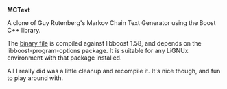 **MCText**

A clone of Guy Rutenberg's Markov Chain Text Generator using the Boost C++ library.

The [binary file](https://github.com/bongochong/mctext-0.2/raw/master/binary/mctext) is compiled against libboost 1.58, and depends on the libboost-program-options package. It is suitable for any LiGNUx environment with that package installed.

All I really did was a little cleanup and recompile it. It's nice though, and fun to play around with.
